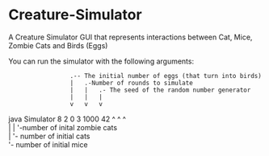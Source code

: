 # Creature-Simulator
A Creature Simulator GUI that represents interactions between Cat, Mice, Zombie Cats and Birds (Eggs)

You can run the simulator with the following arguments:

                     .-- The initial number of eggs (that turn into birds)  
                     |   .-Number of rounds to simulate     
                     |   |   .- The seed of the random number generator
                     |   |   |
                     v   v   v
java Simulator 8 2 0 3 1000 42 
               ^ ^ ^               
               | | '-number of inital zombie cats               
               | '- number of initial cats               
               '- number of initial mice
